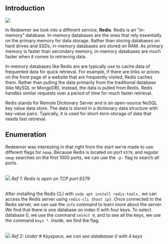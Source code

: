 ## Introduction
<img src="https://i.imgur.com/eUAp5Rf.png">
<br>

In Redeemer we look into a different service, **Redis**. Redis is an "in-memory" database. In-memory databases are the ones that rely essentially on the primary memory for data storage. Rather than storing databases on hard drives and SSDs, in-memory databases are stored on RAM. As primary memory is faster than secondary memory, in-memory databases are much faster when it comes to retrieving data.

In-memory databases like Redis are are typically use to cache data of frequented data for quick retrieval. For example, if there are links or prices on the front page of a website that are frequently visited, Redis caches them. Rather than pulling the data primarily from the traditional database (like MySQL or MongoDB), instead, the data is pulled from Redis. Redis handles similar requests over a period of time for much faster retrieval.

Redis stands for Remote Dictionary Server and is an open-source NoSQL key value data store. The data is stored in a dictionary data structure with key-value pairs. Typically, it is used for short-term storage of data that needs fast retrieval.
## Enumeration
Redeemer was interesting in that right from the start we're made to use different flags for `nmap`. Because Redis is located on port `6379`, and regular `nmap` searches on the first 1000 ports, we can use the `-p-` flag to search all ports.

<br>
<img src="https://i.imgur.com/fefTIJi.png">
<i>Ref 1: Redis is open on TCP port 6379</i>
<br><br>

After installing the Redis CLI with `sudo apt install redis-tools` , we can access the Redis server using `redis-cli {host ip}`. Once connected to the Redis server, we can use the `info` command to learn more about the server. We find that there is one database on index 0 with four keys. To select database 0, we use the command `select 0`, and to see all the keys, we use the command `keys *`. Inside, we find the flag. 

<br>
<img src="https://i.imgur.com/yTLDfaB.png">
<i>Ref 2: Under # Keyspace, we can see databasae 0 with 4 keys</i>
<br><br>



